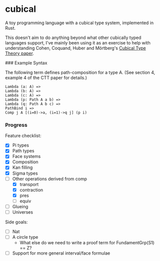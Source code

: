 # cubical
A toy programming language with a cubical type system, implemented in Rust.

This doesn't aim to do anything beyond what other cubically typed languages support,
I've mainly been using it as an exercise to help with understanding Cohen, Coquand, Huber and Mörtberg's [Cubical Type Theory paper](https://arxiv.org/abs/1611.02108).

### Example Syntax

The following term defines path-composition for a type A. (See section 4, example 4 of the CTT paper for details.)
```
Lambda (a: A) =>
Lambda (b: A) =>
Lambda (c: A) =>
Lambda (p: Path A a b) =>
Lambda (q: Path A b c) =>
PathBind i =>
Comp j A [(i=0)->a, (i=1)->q j] (p i)
```

### Progress

Feature checklist:
- [x] Pi types
- [x] Path types
- [x] Face systems
- [x] Composition
- [x] Kan filling
- [x] Sigma types
- [ ] Other operations derived from comp
    - [x] transport
    - [x] contraction
    - [x] pres
    - [ ] equiv
- [ ] Glueing
- [ ] Universes

Side goals:
- [ ] Nat
- [ ] A circle type
    - What else do we need to write a proof term for FundamentGrp(S1) == Z?
- [ ] Support for more general interval/face formulae
